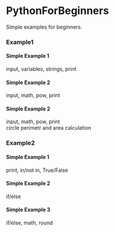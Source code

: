 # PythonForBeginners
Simple examples for beginners.

### Example1
#### Simple Example 1
input, variables, strings, print
#### Simple Example 2
input, math, pow, print
#### Simple Example 2
input, math, pow, print\
circle perimetr and area calculation

### Example2
#### Simple Example 1
print, in/not in, True/False
#### Simple Example 2
if/else
#### Simple Example 3
if/else, math, round
